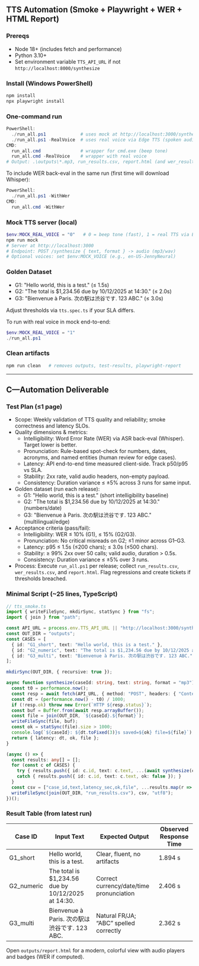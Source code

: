 ## TTS Automation (Smoke + Playwright + WER + HTML Report)

### Prereqs
- Node 18+ (includes fetch and performance)
- Python 3.10+
- Set environment variable `TTS_API_URL` if not `http://localhost:8000/synthesize`

### Install (Windows PowerShell)
```powershell
npm install
npx playwright install
```

### One-command run
```powershell
PowerShell:
  ./run_all.ps1             # uses mock at http://localhost:3000/synthesize (beep tone)
  ./run_all.ps1 -RealVoice  # uses real voice via Edge TTS (spoken audio)
CMD:
  run_all.cmd               # wrapper for cmd.exe (beep tone)
  run_all.cmd -RealVoice    # wrapper with real voice
# Output: .\outputs\*.mp3, run_results.csv, report.html (and wer_results.csv if enabled)
```

To include WER back-eval in the same run (first time will download Whisper):
```powershell
PowerShell:
  ./run_all.ps1 -WithWer
CMD:
  run_all.cmd -WithWer
```

### Mock TTS server (local)
```powershell
$env:MOCK_REAL_VOICE = "0"   # 0 = beep tone (fast), 1 = real TTS via Edge
npm run mock
# Server at http://localhost:3000
# Endpoint: POST /synthesize { text, format } -> audio (mp3/wav)
# Optional voices: set $env:MOCK_VOICE (e.g., en-US-JennyNeural)
```

### Golden Dataset
- G1: "Hello world, this is a test." (≤ 1.5s)
- G2: "The total is $1,234.56 due by 10/12/2025 at 14:30." (≤ 2.0s)
- G3: "Bienvenue à Paris. 次の駅は渋谷です. 123 ABC." (≤ 3.0s)

Adjust thresholds via `tts.spec.ts` if your SLA differs.

To run with real voice in mock end-to-end:
```powershell
$env:MOCK_REAL_VOICE = "1"
./run_all.ps1
```

### Clean artifacts
```powershell
npm run clean   # removes outputs, test-results, playwright-report
```

---

## C—Automation Deliverable

### Test Plan (≤1 page)
- Scope: Weekly validation of TTS quality and reliability; smoke correctness and latency SLOs.
- Quality dimensions & metrics:
  - Intelligibility: Word Error Rate (WER) via ASR back-eval (Whisper). Target lower is better.
  - Pronunciation: Rule-based spot-check for numbers, dates, acronyms, and named entities (human review for edge cases).
  - Latency: API end-to-end time measured client-side. Track p50/p95 vs SLA.
  - Stability: 2xx rate, valid audio headers, non-empty payload.
  - Consistency: Duration variance ≤ ±5% across 3 runs for same input.
- Golden dataset (run each release):
  - G1: "Hello world, this is a test." (short intelligibility baseline)
  - G2: "The total is $1,234.56 due by 10/12/2025 at 14:30." (numbers/date)
  - G3: "Bienvenue à Paris. 次の駅は渋谷です. 123 ABC." (multilingual/edge)
- Acceptance criteria (pass/fail):
  - Intelligibility: WER ≤ 10% (G1), ≤ 15% (G2/G3).
  - Pronunciation: No critical misreads on G2; ≤1 minor across G1–G3.
  - Latency: p95 ≤ 1.5s (≤200 chars); ≤ 3.0s (≤500 chars).
  - Stability: ≥ 99% 2xx over 50 calls; valid audio, duration > 0.5s.
  - Consistency: Duration variance ≤ ±5% over 3 runs.
- Process: Execute `run_all.ps1` per release; collect `run_results.csv`, `wer_results.csv`, and `report.html`. Flag regressions and create tickets if thresholds breached.

### Minimal Script (~25 lines, TypeScript)
```ts
// tts_smoke.ts
import { writeFileSync, mkdirSync, statSync } from "fs";
import { join } from "path";

const API_URL = process.env.TTS_API_URL || "http://localhost:3000/synthesize";
const OUT_DIR = "outputs";
const CASES = [
  { id: "G1_short", text: "Hello world, this is a test." },
  { id: "G2_numeric", text: "The total is $1,234.56 due by 10/12/2025 at 14:30." },
  { id: "G3_multi", text: "Bienvenue à Paris. 次の駅は渋谷です. 123 ABC." }
];

mkdirSync(OUT_DIR, { recursive: true });

async function synthesize(caseId: string, text: string, format = "mp3") {
  const t0 = performance.now();
  const resp = await fetch(API_URL, { method: "POST", headers: { "Content-Type": "application/json" }, body: JSON.stringify({ text, format }) });
  const dt = (performance.now() - t0) / 1000;
  if (!resp.ok) throw new Error(`HTTP ${resp.status}`);
  const buf = Buffer.from(await resp.arrayBuffer());
  const file = join(OUT_DIR, `${caseId}.${format}`);
  writeFileSync(file, buf);
  const ok = statSync(file).size > 1000;
  console.log(`${caseId}: ${dt.toFixed(3)}s saved=${ok} file=${file}`);
  return { latency: dt, ok, file };
}

(async () => {
  const results: any[] = [];
  for (const c of CASES) {
    try { results.push({ id: c.id, text: c.text, ...(await synthesize(c.id, c.text)) }); }
    catch { results.push({ id: c.id, text: c.text, ok: false }); }
  }
  const csv = ["case_id,text,latency_sec,ok,file", ...results.map(r => `${r.id},"${r.text.replace(/"/g,'""')}",${r.latency ?? ''},${r.ok},${r.file ?? ''}`)].join("\n");
  writeFileSync(join(OUT_DIR, "run_results.csv"), csv, "utf8");
})();
```

### Result Table (from latest run)

| Case ID | Input Text | Expected Output | Observed Response Time |
|---|---|---|---|
| G1_short | Hello world, this is a test. | Clear, fluent, no artifacts | 1.894 s |
| G2_numeric | The total is $1,234.56 due by 10/12/2025 at 14:30. | Correct currency/date/time pronunciation | 2.406 s |
| G3_multi | Bienvenue à Paris. 次の駅は渋谷です. 123 ABC. | Natural FR/JA; “ABC” spelled correctly | 2.362 s |

Open `outputs/report.html` for a modern, colorful view with audio players and badges (WER if computed).


